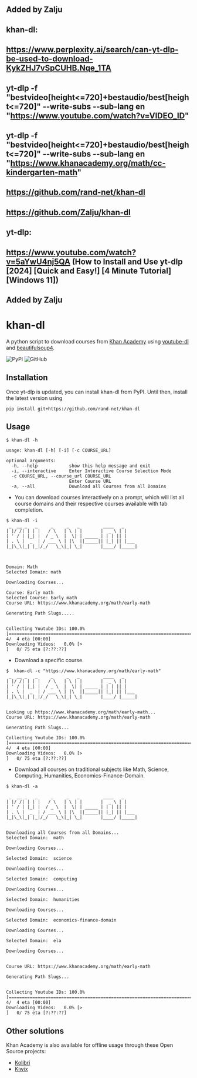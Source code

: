 ## Added by Zalju

## khan-dl:
## https://www.perplexity.ai/search/can-yt-dlp-be-used-to-download-KykZHJ7vSpCUHB.Nqe_1TA
## yt-dlp -f "bestvideo[height<=720]+bestaudio/best[height<=720]" --write-subs --sub-lang en "https://www.youtube.com/watch?v=VIDEO_ID"
## yt-dlp -f "bestvideo[height<=720]+bestaudio/best[height<=720]" --write-subs --sub-lang en "https://www.khanacademy.org/math/cc-kindergarten-math"
## https://github.com/rand-net/khan-dl
## https://github.com/Zalju/khan-dl
## yt-dlp:
## https://www.youtube.com/watch?v=5aYwU4nj5QA (How to Install and Use yt-dlp [2024] [Quick and Easy!] [4 Minute Tutorial] [Windows 11])

## Added by Zalju

# khan-dl

A python script to download courses from [Khan Academy](https://www.khanacademy.org) using [youtube-dl](https://github.com/ytdl-org/youtube-dl) and [beautifulsoup4](https://pypi.org/project/beautifulsoup4/).

![PyPI](https://img.shields.io/pypi/v/khan-dl?style=flat-square)
![GitHub](https://img.shields.io/github/license/rand-net/khan-dl?style=flat-square)

## Installation

Once yt-dlp is updated, you can install khan-dl from PyPI. Until then, install the latest version using

```
pip install git+https://github.com/rand-net/khan-dl
```

## Usage

```
$ khan-dl -h

usage: khan-dl [-h] [-i] [-c COURSE_URL]

optional arguments:
  -h, --help            show this help message and exit
  -i, --interactive     Enter Interactive Course Selection Mode
  -c COURSE_URL, --course_url COURSE_URL
                        Enter Course URL
  -a, --all             Download all Courses from all Domains
```

- You can download courses interactively on a prompt, which will list all course
  domains and their respective courses available with tab completion.

```
$ khan-dl -i
 _  __ _   _     _     _   _         ____   _
| |/ /| | | |   / \   | \ | |       |  _ \ | |
| ' / | |_| |  / _ \  |  \| | _____ | | | || |
| . \ |  _  | / ___ \ | |\  ||_____|| |_| || |___
|_|\_\|_| |_|/_/   \_\|_| \_|       |____/ |_____|



Domain: Math
Selected Domain: math

Downloading Courses...

Course: Early math
Selected Course: Early math
Course URL: https://www.khanacademy.org/math/early-math

Generating Path Slugs.....


Collecting Youtube IDs: 100.0% [========================================================================================================================================>]   4/  4 eta [00:00]
Downloading Videos:   0.0% [>                                                                                                                                          ]   0/ 75 eta [?:??:??]
```

- Download a specific course.

```
$  khan-dl -c "https://www.khanacademy.org/math/early-math"
 _  __ _   _     _     _   _         ____   _
| |/ /| | | |   / \   | \ | |       |  _ \ | |
| ' / | |_| |  / _ \  |  \| | _____ | | | || |
| . \ |  _  | / ___ \ | |\  ||_____|| |_| || |___
|_|\_\|_| |_|/_/   \_\|_| \_|       |____/ |_____|


Looking up https://www.khanacademy.org/math/early-math...
Course URL: https://www.khanacademy.org/math/early-math

Generating Path Slugs...

Collecting Youtube IDs: 100.0% [========================================================================================================================================>]   4/  4 eta [00:00]
Downloading Videos:   0.0% [>                                                                                                                                          ]   0/ 75 eta [?:??:??]
```

- Download all courses on traditional subjects like Math, Science, Computing, Humanities, Economics-Finance-Domain.

```
$ khan-dl -a

 _  __ _   _     _     _   _         ____   _
| |/ /| | | |   / \   | \ | |       |  _ \ | |
| ' / | |_| |  / _ \  |  \| | _____ | | | || |
| . \ |  _  | / ___ \ | |\  ||_____|| |_| || |___
|_|\_\|_| |_|/_/   \_\|_| \_|       |____/ |_____|


Downloading all Courses from all Domains...
Selected Domain:  math

Downloading Courses...

Selected Domain:  science

Downloading Courses...

Selected Domain:  computing

Downloading Courses...

Selected Domain:  humanities

Downloading Courses...

Selected Domain:  economics-finance-domain

Downloading Courses...

Selected Domain:  ela

Downloading Courses...


Course URL: https://www.khanacademy.org/math/early-math

Generating Path Slugs...


Collecting Youtube IDs: 100.0% [========================================================================================================================================>]   4/  4 eta [00:00]
Downloading Videos:   0.0% [>                                                                                                                                          ]   0/ 75 eta [?:??:??]
```

## Other solutions

Khan Academy is also available for offline usage through these Open Source projects:

- [Kolibri](https://learningequality.org/kolibri/)
- [Kiwix](https://www.kiwix.org/)
